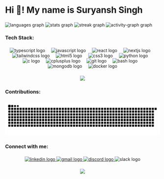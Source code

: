 <h1 align="left">Hi 👋! My name is Suryansh Singh</h1>

###

<div align="left">
  <img src="https://github-readme-stats.vercel.app/api/top-langs?username=devSuryansh&locale=en&hide_title=false&layout=compact&card_width=320&langs_count=4&theme=github_dark&hide_border=true" height="115" alt="languages graph"  />
  <img src="https://github-readme-stats.vercel.app/api?username=devSuryansh&hide_title=false&hide_rank=true&show_icons=true&include_all_commits=false&count_private=true&disable_animations=false&theme=github_dark&locale=en&hide_border=true&custom_title=Stats" height="115" alt="stats graph"  />
  <img src="https://streak-stats.demolab.com?user=devSuryansh&locale=en&mode=daily&theme=github_dark&hide_border=true&border_radius=5" height="115" alt="streak graph"  />
  <img src="https://github-readme-activity-graph.vercel.app/graph?username=devSuryansh&custom_title=Contribution%20Graph&theme=github-dark&radius=5&hide_border=true&area=true" height="275" alt="activity-graph graph"  />
</div>

###

<h3 align="left">Tech Stack:</h3>

###

<div align="center">
  <img src="https://cdn.jsdelivr.net/gh/devicons/devicon/icons/typescript/typescript-original.svg" height="35" alt="typescript logo"  />
  <img width="12" />
  <img src="https://cdn.simpleicons.org/javascript/F7DF1E" height="35" alt="javascript logo"  />
  <img width="12" />
  <img src="https://cdn.simpleicons.org/react/61DAFB" height="35" alt="react logo"  />
  <img width="12" />
  <img src="https://cdn.jsdelivr.net/gh/devicons/devicon/icons/nextjs/nextjs-original.svg" height="35" alt="nextjs logo"  />
  <img width="12" />
  <img src="https://cdn.simpleicons.org/tailwindcss/06B6D4" height="35" alt="tailwindcss logo"  />
  <img width="12" />
  <img src="https://cdn.jsdelivr.net/gh/devicons/devicon/icons/html5/html5-original.svg" height="35" alt="html5 logo"  />
  <img width="12" />
  <img src="https://cdn.jsdelivr.net/gh/devicons/devicon/icons/css3/css3-original.svg" height="35" alt="css3 logo"  />
  <img width="12" />
  <img src="https://cdn.jsdelivr.net/gh/devicons/devicon/icons/python/python-original.svg" height="35" alt="python logo"  />
  <img width="12" />
  <img src="https://cdn.jsdelivr.net/gh/devicons/devicon/icons/c/c-original.svg" height="35" alt="c logo"  />
  <img width="12" />
  <img src="https://cdn.jsdelivr.net/gh/devicons/devicon/icons/cplusplus/cplusplus-original.svg" height="35" alt="cplusplus logo"  />
  <img width="12" />
  <img src="https://cdn.simpleicons.org/git/F05032" height="35" alt="git logo"  />
  <img width="12" />
  <img src="https://cdn.simpleicons.org/gnubash/4EAA25" height="35" alt="bash logo"  />
  <img width="12" />
  <img src="https://cdn.simpleicons.org/mongodb/47A248" height="35" alt="mongodb logo"  />
  <img width="12" />
  <img src="https://cdn.simpleicons.org/docker/2496ED" height="35" alt="docker logo"  />
</div>

###

<div align="center">
  <img height="" src="https://cdn.dribbble.com/userupload/22757066/file/original-b2b362d7e2ec0ff30e1c229ef69d126d.gif"  />
</div>

###

<h3 align="left">Contributions:</h3>

###

<img src="https://raw.githubusercontent.com/devSuryansh/devSuryansh/output/snake.svg" alt="Snake animation" />

###

<h3 align="left">Connect with me:</h3>

###

<div align="center">
  <a href="https://www.linkedin.com/in/suryansh--singh/" target="_blank">
    <img src="https://raw.githubusercontent.com/maurodesouza/profile-readme-generator/master/src/assets/icons/social/linkedin/default.svg" width="59" height="35" alt="linkedin logo"  />
  </a>
  <a href="suryanshg2050@gmail.com" target="_blank">
    <img src="https://raw.githubusercontent.com/maurodesouza/profile-readme-generator/master/src/assets/icons/social/gmail/default.svg" width="59" height="35" alt="gmail logo"  />
  </a>
  <a href="https://discord.com/users/1193626102963376313" target="_blank">
    <img src="https://raw.githubusercontent.com/maurodesouza/profile-readme-generator/master/src/assets/icons/social/discord/default.svg" width="59" height="35" alt="discord logo"  />
  </a>
  <img src="https://raw.githubusercontent.com/maurodesouza/profile-readme-generator/master/src/assets/icons/social/slack/default.svg" width="59" height="35" alt="slack logo"  />
</div>

###

<div align="center">
  <img src="https://visitor-badge.laobi.icu/badge?page_id=devSuryansh.devSuryansh&left_text=Profile%20Views"  />
</div>

###
